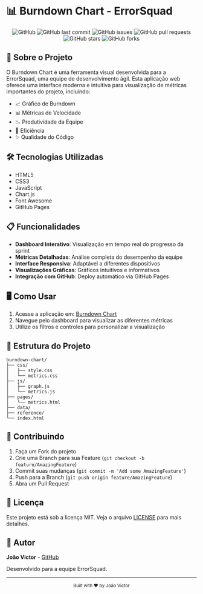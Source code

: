 # 📊 Burndown Chart - ErrorSquad

<div align="center">

![GitHub](https://img.shields.io/github/license/JV-L0pes/burndown-chart)
![GitHub last commit](https://img.shields.io/github/last-commit/JV-L0pes/burndown-chart)
![GitHub issues](https://img.shields.io/github/issues/JV-L0pes/burndown-chart)
![GitHub pull requests](https://img.shields.io/github/issues-pr/JV-L0pes/burndown-chart)
![GitHub stars](https://img.shields.io/github/stars/JV-L0pes/burndown-chart)
![GitHub forks](https://img.shields.io/github/forks/JV-L0pes/burndown-chart)

</div>

## 🚀 Sobre o Projeto

O Burndown Chart é uma ferramenta visual desenvolvida para a ErrorSquad, uma equipe de desenvolvimento ágil. Esta aplicação web oferece uma interface moderna e intuitiva para visualização de métricas importantes do projeto, incluindo:

- 📈 Gráfico de Burndown
- 📊 Métricas de Velocidade
- 📉 Produtividade da Equipe
- 🎯 Eficiência
- ✨ Qualidade do Código

## 🛠️ Tecnologias Utilizadas

- HTML5
- CSS3
- JavaScript
- Chart.js
- Font Awesome
- GitHub Pages

## 📋 Funcionalidades

- **Dashboard Interativo**: Visualização em tempo real do progresso da sprint
- **Métricas Detalhadas**: Análise completa do desempenho da equipe
- **Interface Responsiva**: Adaptável a diferentes dispositivos
- **Visualizações Gráficas**: Gráficos intuitivos e informativos
- **Integração com GitHub**: Deploy automático via GitHub Pages

## 🖥️ Como Usar

1. Acesse a aplicação em: [Burndown Chart](https://jv-l0pes.github.io/burndown-chart/)
2. Navegue pelo dashboard para visualizar as diferentes métricas
3. Utilize os filtros e controles para personalizar a visualização

## 📁 Estrutura do Projeto

```
burndown-chart/
├── css/
│   ├── style.css
│   └── metrics.css
├── js/
│   ├── graph.js
│   └── metrics.js
├── pages/
│   └── metrics.html
├── data/
├── reference/
└── index.html
```

## 🤝 Contribuindo

1. Faça um Fork do projeto
2. Crie uma Branch para sua Feature (`git checkout -b feature/AmazingFeature`)
3. Commit suas mudanças (`git commit -m 'Add some AmazingFeature'`)
4. Push para a Branch (`git push origin feature/AmazingFeature`)
5. Abra um Pull Request

## 📝 Licença

Este projeto está sob a licença MIT. Veja o arquivo [LICENSE](LICENSE) para mais detalhes.

## 👤 Autor

**João Victor** - [GitHub](https://github.com/JV-L0pes)

Desenvolvido para a equipe ErrorSquad.

---

<div align="center">
  <sub>Built with ❤️ by João Victor</sub>
</div>
